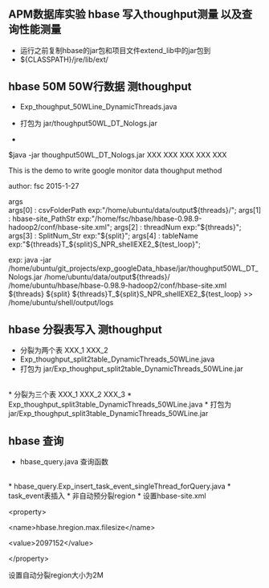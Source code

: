 ## APM数据库实验 hbase 写入thoughput测量 以及查询性能测量

* 运行之前复制hbase的jar包和项目文件extend_lib中的jar包到
* ${CLASSPATH}/jre/lib/ext/

## hbase 50M 50W行数据 测thoughput
* Exp_thoughput_50WLine_DynamicThreads.java
* 打包为  jar/thoughput50WL_DT_Nologs.jar

* 
 $java -jar thoughput50WL_DT_Nologs.jar XXX XXX XXX XXX XXX
 
 This is the demo to write google monitor data
 thoughput method 
 
 author: fsc
 2015-1-27
 
 args	
 args[0] :  csvFolderPath 		  	exp:"/home/ubuntu/data/output${threads}/";
 args[1] :  hbase-site_PathStr  		exp:"/home/fsc/hbase/hbase-0.98.9-hadoop2/conf/hbase-site.xml";
 args[2] :  threadNum					exp:"${threads}";
 args[3] :  SplitNum_Str				exp:"${split}";
 args[4] :  tableName					exp:"${threads}T_${split}S_NPR_shellEXE2_${test_loop}";

 exp: java -jar /home/ubuntu/git_projects/exp_googleData_hbase/jar/thoughput50WL_DT_Nologs.jar /home/ubuntu/data/output${threads}/ /home/ubuntu/hbase/hbase-0.98.9-hadoop2/conf/hbase-site.xml ${threads} ${split}  ${threads}T_${split}S_NPR_shellEXE2_${test_loop} >> /home/ubuntu/shell/output/logs


## hbase 分裂表写入 测thoughput
* 分裂为两个表 XXX_1 XXX_2
* Exp_thoughput_split2table_DynamicThreads_50WLine.java
* 打包为 jar/Exp_thoughput_split2table_DynamicThreads_50WLine.jar
<br>
* 分裂为三个表 XXX_1 XXX_2 XXX_3
* Exp_thoughput_split3table_DynamicThreads_50WLine.java
* 打包为 jar/Exp_thoughput_split3table_DynamicThreads_50WLine.jar
	
## hbase 查询
* hbase_query.java 查询函数
<br> 
* hbase_query.Exp_insert_task_event_singleThread_forQuery.java 
* task_event表插入
* 非自动预分裂region
* 设置hbase-site.xml
	<p>&lt;property&gt;
        <p>&lt;name&gt;hbase.hregion.max.filesize&lt;/name&gt;
        <p>&lt;value&gt;2097152&lt;/value&gt;
	<p>&lt;/property&gt;
<p>设置自动分裂region大小为2M